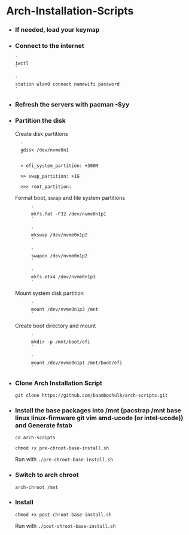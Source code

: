 # Arch-Installation-Scripts

  - ### If needed, load your keymap

  - ### Connect to the internet

        `
        iwctl
        `

        `
        station wlan0 connect namewifi password
        `
  
  - ### Refresh the servers with pacman -Syy

  - ### Partition the disk

    Create disk partitions

          `
          gdisk /dev/nvme0n1 
          `

          > efi_system_partition: +300M

          >> swap_partition: +1G 

          >>> root_partition: 

    Format boot, swap and file system partitions 

              `
              mkfs.fat -F32 /dev/nvme0n1p1
              `

              `
              mkswap /dev/nvme0n1p2
              `

              `
              swapon /dev/nvme0n1p2
              `

              `
              mkfs.etx4 /dev/nvme0n1p3
              `

    Mount system disk partition 

              `
              mount /dev/nvme0n1p3 /mnt
              `

    Create boot directory and mount 

              `
              mkdir -p /mnt/boot/efi
              `

              `
              mount /dev/nvme0n1p1 /mnt/boot/efi
              `

  - ### Clone Arch Installation Script 

      `
      git clone https://github.com/baamboohulk/arch-scripts.git
      `

  - ### Install the base packages into /mnt (pacstrap /mnt base linux linux-firmware git vim amd-ucode (or intel-ucode)) and Generate fstab

      `
      cd arch-scripts
      `

      `
      chmod +x pre-chroot-base-install.sh
      `

      Run with `./pre-chroot-base-install.sh`

  - ### Switch to arch chroot 

      `
      arch-chroot /mnt
      `

  - ### Install 

      `
      chmod +x post-chroot-base-install.sh
      `

      Run with `./post-chroot-base-install.sh`



